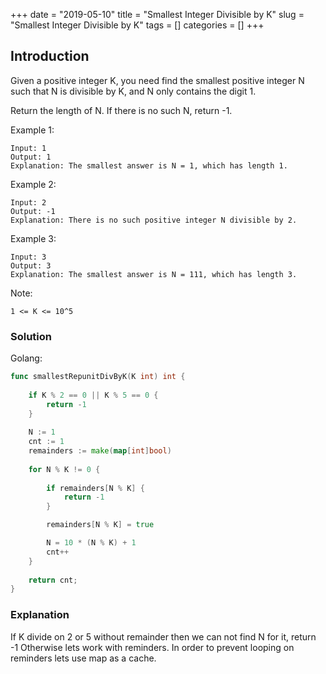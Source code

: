 +++
date = "2019-05-10"
title = "Smallest Integer Divisible by K"
slug = "Smallest Integer Divisible by K"
tags = []
categories = []
+++

## Introduction

Given a positive integer K, you need find the smallest positive integer N such that N is divisible by K, and N only contains the digit 1.

Return the length of N.  If there is no such N, return -1.

 
Example 1:
```
Input: 1
Output: 1
Explanation: The smallest answer is N = 1, which has length 1.
```

Example 2:
```
Input: 2
Output: -1
Explanation: There is no such positive integer N divisible by 2.
```

Example 3:
```
Input: 3
Output: 3
Explanation: The smallest answer is N = 111, which has length 3.
```

Note:
```
1 <= K <= 10^5
```


### Solution

Golang:
``` go
func smallestRepunitDivByK(K int) int {
    
    if K % 2 == 0 || K % 5 == 0 {
        return -1
    }
        
    N := 1
    cnt := 1
    remainders := make(map[int]bool)
            
    for N % K != 0 {
        
        if remainders[N % K] {
            return -1 
        }

        remainders[N % K] = true

        N = 10 * (N % K) + 1
        cnt++
    }
        
    return cnt;
}
```

### Explanation

If K divide on 2 or 5 without remainder then we can not find N for it, return -1
Otherwise lets work with reminders. In order to prevent looping on reminders lets use map as a cache.

